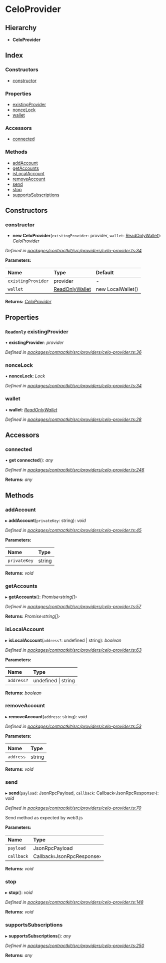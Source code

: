 # CeloProvider

## Hierarchy

* **CeloProvider**

## Index

### Constructors

* [constructor](../classes/_providers_celo_provider_.celoprovider.md#constructor)

### Properties

* [existingProvider](../classes/_providers_celo_provider_.celoprovider.md#readonly-existingprovider)
* [nonceLock](../classes/_providers_celo_provider_.celoprovider.md#noncelock)
* [wallet](../classes/_providers_celo_provider_.celoprovider.md#wallet)

### Accessors

* [connected](../classes/_providers_celo_provider_.celoprovider.md#connected)

### Methods

* [addAccount](../classes/_providers_celo_provider_.celoprovider.md#addaccount)
* [getAccounts](../classes/_providers_celo_provider_.celoprovider.md#getaccounts)
* [isLocalAccount](../classes/_providers_celo_provider_.celoprovider.md#islocalaccount)
* [removeAccount](../classes/_providers_celo_provider_.celoprovider.md#removeaccount)
* [send](../classes/_providers_celo_provider_.celoprovider.md#send)
* [stop](../classes/_providers_celo_provider_.celoprovider.md#stop)
* [supportsSubscriptions](../classes/_providers_celo_provider_.celoprovider.md#supportssubscriptions)

## Constructors

### constructor

+ **new CeloProvider**\(`existingProvider`: provider, `wallet`: [ReadOnlyWallet](../interfaces/_wallets_wallet_.readonlywallet.md)\): [_CeloProvider_](../classes/_providers_celo_provider_.celoprovider.md)

_Defined in_ [_packages/contractkit/src/providers/celo-provider.ts:34_](https://github.com/celo-org/celo-monorepo/blob/master/packages/contractkit/src/providers/celo-provider.ts#L34)

**Parameters:**

| Name | Type | Default |
| :--- | :--- | :--- |
| `existingProvider` | provider | - |
| `wallet` | [ReadOnlyWallet](../interfaces/_wallets_wallet_.readonlywallet.md) | new LocalWallet\(\) |

**Returns:** [_CeloProvider_](../classes/_providers_celo_provider_.celoprovider.md)

## Properties

### `Readonly` existingProvider

• **existingProvider**: _provider_

_Defined in_ [_packages/contractkit/src/providers/celo-provider.ts:36_](https://github.com/celo-org/celo-monorepo/blob/master/packages/contractkit/src/providers/celo-provider.ts#L36)

### nonceLock

• **nonceLock**: _Lock_

_Defined in_ [_packages/contractkit/src/providers/celo-provider.ts:34_](https://github.com/celo-org/celo-monorepo/blob/master/packages/contractkit/src/providers/celo-provider.ts#L34)

### wallet

• **wallet**: [_ReadOnlyWallet_](../interfaces/_wallets_wallet_.readonlywallet.md)

_Defined in_ [_packages/contractkit/src/providers/celo-provider.ts:28_](https://github.com/celo-org/celo-monorepo/blob/master/packages/contractkit/src/providers/celo-provider.ts#L28)

## Accessors

### connected

• **get connected**\(\): _any_

_Defined in_ [_packages/contractkit/src/providers/celo-provider.ts:246_](https://github.com/celo-org/celo-monorepo/blob/master/packages/contractkit/src/providers/celo-provider.ts#L246)

**Returns:** _any_

## Methods

### addAccount

▸ **addAccount**\(`privateKey`: string\): _void_

_Defined in_ [_packages/contractkit/src/providers/celo-provider.ts:45_](https://github.com/celo-org/celo-monorepo/blob/master/packages/contractkit/src/providers/celo-provider.ts#L45)

**Parameters:**

| Name | Type |
| :--- | :--- |
| `privateKey` | string |

**Returns:** _void_

### getAccounts

▸ **getAccounts**\(\): _Promise‹string\[\]›_

_Defined in_ [_packages/contractkit/src/providers/celo-provider.ts:57_](https://github.com/celo-org/celo-monorepo/blob/master/packages/contractkit/src/providers/celo-provider.ts#L57)

**Returns:** _Promise‹string\[\]›_

### isLocalAccount

▸ **isLocalAccount**\(`address?`: undefined \| string\): _boolean_

_Defined in_ [_packages/contractkit/src/providers/celo-provider.ts:63_](https://github.com/celo-org/celo-monorepo/blob/master/packages/contractkit/src/providers/celo-provider.ts#L63)

**Parameters:**

| Name | Type |
| :--- | :--- |
| `address?` | undefined \| string |

**Returns:** _boolean_

### removeAccount

▸ **removeAccount**\(`address`: string\): _void_

_Defined in_ [_packages/contractkit/src/providers/celo-provider.ts:53_](https://github.com/celo-org/celo-monorepo/blob/master/packages/contractkit/src/providers/celo-provider.ts#L53)

**Parameters:**

| Name | Type |
| :--- | :--- |
| `address` | string |

**Returns:** _void_

### send

▸ **send**\(`payload`: JsonRpcPayload, `callback`: Callback‹JsonRpcResponse›\): _void_

_Defined in_ [_packages/contractkit/src/providers/celo-provider.ts:70_](https://github.com/celo-org/celo-monorepo/blob/master/packages/contractkit/src/providers/celo-provider.ts#L70)

Send method as expected by web3.js

**Parameters:**

| Name | Type |
| :--- | :--- |
| `payload` | JsonRpcPayload |
| `callback` | Callback‹JsonRpcResponse› |

**Returns:** _void_

### stop

▸ **stop**\(\): _void_

_Defined in_ [_packages/contractkit/src/providers/celo-provider.ts:148_](https://github.com/celo-org/celo-monorepo/blob/master/packages/contractkit/src/providers/celo-provider.ts#L148)

**Returns:** _void_

### supportsSubscriptions

▸ **supportsSubscriptions**\(\): _any_

_Defined in_ [_packages/contractkit/src/providers/celo-provider.ts:250_](https://github.com/celo-org/celo-monorepo/blob/master/packages/contractkit/src/providers/celo-provider.ts#L250)

**Returns:** _any_


